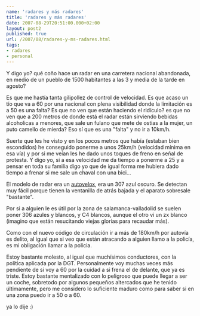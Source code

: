 ```yaml
---
name: 'radares y más radares'
title: 'radares y más radares'
date: 2007-08-29T20:51:00.000+02:00
layout: post2
published: true
url: /2007/08/radares-y-ms-radares.html
tags: 
- radares
- personal
---
```


Y digo yo? qué coño hace un radar en una carretera nacional abandonada, en medio de un pueblo de 1500 habitantes a las 3 y media de la tarde en agosto?  
  
Es que me hastía tanta gilipollez de control de velocidad. Es que acaso un tío que va a 60 por una nacional con plena visibilidad donde la limitación es a 50 es una falta? Es que no ven que están haciendo el ridículo? es que no ven que a 200 metros de donde está el radar están sirviendo bebidas alcoholicas a menores, que sale un fulano que mete de ostias a la mujer, un puto camello de mierda? Eso sí que es una "falta" y no ir a 10km/h.  
  
Suerte que les he visto y en los pocos metros que había (estaban bien escondidos) he conseguido ponerme a unos 25km/h (velocidad mínima en esa vía) y por si me veían les he dado unos toques de freno en señal de protesta. Y digo yo, si a esa velocidad me da tiempo a ponerme a 25 y a pensar en toda su familia digo yo que de igual forma me hubiera dado tiempo a frenar si me sale un chaval con una bici...  
  
El modelo de radar era un [autovelox](http://todoradares.com/web2007/laser/autovelox.php), era un 307 azul oscuro. Se detectan muy fácil porque tienen la ventanilla de atrás bajada y el aparato sobresale "bastante".  
  
Por si a alguien le es útil por la zona de salamanca-valladolid se suelen poner 306 azules y blancos, y C4 blancos, aunque el otro vi un zx blanco (imagino que están resucitando viejas glorias para recaudar más).  
  
Como con el nuevo código de circulación ir a más de 180km/h por autovía es delito, al igual que si veo que están atracando a alguien llamo a la policía, es mi obligación llamar a la policia.  
  
Estoy bastante molesto, al igual que muchísimos conductores, con la política aplicada por la DGT. Personalmente voy muchas veces más pendiente de si voy a 60 por la cuidad a si frena el de delante, que ya es triste. Estoy bastante mentalizado con lo peligroso que puede llegar a ser un coche, sobretodo por algunos pequeños altercados que he tenido últimamente, pero me considero lo suficiente maduro como para saber si en una zona puedo ir a 50 o a 60.  
  
ya lo dije :)